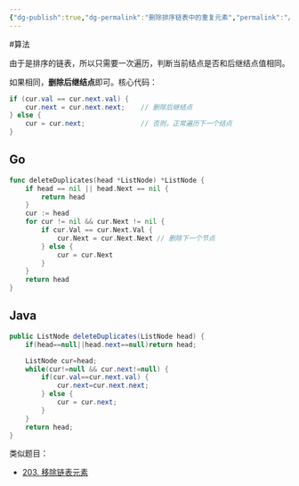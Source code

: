 ```yaml
---
{"dg-publish":true,"dg-permalink":"删除排序链表中的重复元素","permalink":"/删除排序链表中的重复元素/","title":"删除排序链表中的重复元素","tags":["链表"]}
---
```



#算法

由于是排序的链表，所以只需要一次遍历，判断当前结点是否和后继结点值相同。

如果相同，**删除后继结点**即可。核心代码：

```java
if (cur.val == cur.next.val) {  
    cur.next = cur.next.next;    // 删除后继结点
} else {   
    cur = cur.next;              // 否则，正常遍历下一个结点
}
```

## Go

```go
func deleteDuplicates(head *ListNode) *ListNode {
	if head == nil || head.Next == nil {
		return head
	}
	cur := head
	for cur != nil && cur.Next != nil {
		if cur.Val == cur.Next.Val {
			cur.Next = cur.Next.Next // 删除下一个节点
		} else {
			cur = cur.Next
		}
	}
	return head
}
```

## Java

```java
public ListNode deleteDuplicates(ListNode head) {
	if(head==null||head.next==null)return head;

	ListNode cur=head;
	while(cur!=null && cur.next!=null) {
		if(cur.val==cur.next.val) {
			cur.next=cur.next.next; 
		} else {
			cur = cur.next;
		}
	}
	return head;
}
```

类似题目：
- [203. 移除链表元素](https://leetcode.cn/problems/remove-linked-list-elements/)
